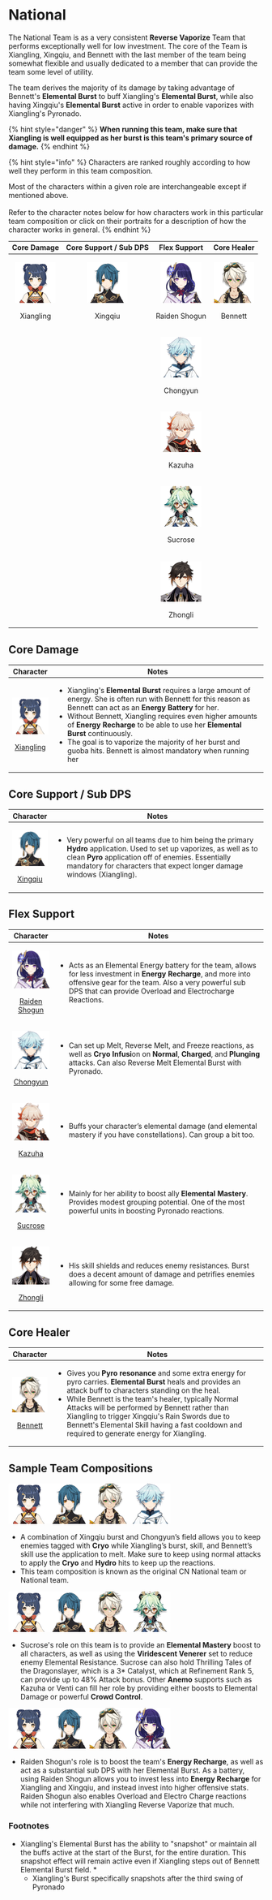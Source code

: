 # National

The National Team is as a very consistent **Reverse Vaporize** Team that performs exceptionally well for low investment. The core of the Team is Xiangling, Xingqiu, and Bennett with the last member of the team being somewhat flexible and usually dedicated to a member that can provide the team some level of utility.

The team derives the majority of its damage by taking advantage of Bennett's **Elemental Burst** to buff Xiangling's **Elemental Burst**, while also having Xingqiu's **Elemental Burst** active in order to enable vaporizes with Xiangling's Pyronado.&#x20;

{% hint style="danger" %}
**When running this team, make sure that Xiangling is well equipped as her burst is this team's primary source of damage.**
{% endhint %}

{% hint style="info" %}
Characters are ranked roughly according to how well they perform in this team composition.

Most of the characters within a given role are interchangeable except if mentioned above.\
\
Refer to the character notes below for how characters work in this particular team composition or click on their portraits for a description of how the character works in general.
{% endhint %}

|                                        Core Damage                                       |                                Core Support / Sub DPS                                |                                        Flex Support                                        |                                      Core Healer                                     |
| :--------------------------------------------------------------------------------------: | :----------------------------------------------------------------------------------: | :----------------------------------------------------------------------------------------: | :----------------------------------------------------------------------------------: |
| <p><img src="../.gitbook/assets/UI_AvatarIcon_Xiangling.png" alt=""></p><p>Xiangling</p> | <p><img src="../.gitbook/assets/UI_AvatarIcon_Xingqiu.png" alt=""></p><p>Xingqiu</p> | <p><img src="../.gitbook/assets/UI_AvatarIcon_Shougun.png" alt=""></p><p>Raiden Shogun</p> | <p><img src="../.gitbook/assets/UI_AvatarIcon_Bennett.png" alt=""></p><p>Bennett</p> |
|                                                                                          |                                                                                      |   <p><img src="../.gitbook/assets/UI_AvatarIcon_Chongyun.png" alt=""></p><p>Chongyun</p>   |                                                                                      |
|                                                                                          |                                                                                      |     <p><img src="../.gitbook/assets/UI_AvatarIcon_Kazuha.png" alt=""></p><p>Kazuha</p>     |                                                                                      |
|                                                                                          |                                                                                      |    <p><img src="../.gitbook/assets/UI_AvatarIcon_Sucrose.png" alt=""></p><p>Sucrose</p>    |                                                                                      |
|                                                                                          |                                                                                      |    <p><img src="../.gitbook/assets/UI_AvatarIcon_Zhongli.png" alt=""></p><p>Zhongli</p>    |                                                                                      |

## Core Damage

|                                                                Character                                                               | Notes                                                                                                                                                                                                                                                                                                                                                                                                                                                                                                             |
| :------------------------------------------------------------------------------------------------------------------------------------: | ----------------------------------------------------------------------------------------------------------------------------------------------------------------------------------------------------------------------------------------------------------------------------------------------------------------------------------------------------------------------------------------------------------------------------------------------------------------------------------------------------------------- |
| <p><img src="../.gitbook/assets/UI_AvatarIcon_Xiangling.png" alt=""></p><p><a href="../characters/pyro/xiangling.md">Xiangling</a></p> | <ul><li>Xiangling's <strong>Elemental Burst</strong> requires a large amount of energy. She is often run with Bennett for this reason as Bennett can act as an <strong>Energy Battery</strong> for her.</li><li>Without Bennett, Xiangling requires even higher amounts of <strong>Energy Recharge</strong> to be able to use her <strong>Elemental Burst</strong> continuously.</li><li>The goal is to vaporize the majority of her burst and guoba hits. Bennett is almost mandatory when running her</li></ul> |

## Core Support / Sub DPS

|                                                             Character                                                             | Notes                                                                                                                                                                                                                                                                                             |
| :-------------------------------------------------------------------------------------------------------------------------------: | ------------------------------------------------------------------------------------------------------------------------------------------------------------------------------------------------------------------------------------------------------------------------------------------------- |
| <p><img src="../.gitbook/assets/UI_AvatarIcon_Xingqiu.png" alt=""></p><p><a href="../characters/hydro/xingqiu.md">Xingqiu</a></p> | <ul><li>Very powerful on all teams due to him being the primary <strong>Hydro</strong> application. Used to set up vaporizes, as well as to clean <strong>Pyro</strong> application off of enemies. Essentially mandatory for characters that expect longer damage windows (Xiangling).</li></ul> |

## Flex Support

|                                                                    Character                                                                    | Notes                                                                                                                                                                                                                                                              |
| :---------------------------------------------------------------------------------------------------------------------------------------------: | ------------------------------------------------------------------------------------------------------------------------------------------------------------------------------------------------------------------------------------------------------------------ |
| <p><img src="../.gitbook/assets/UI_AvatarIcon_Shougun.png" alt=""></p><p><a href="../characters/electro/raiden-shogun.md">Raiden Shogun</a></p> | <ul><li>Acts as an Elemental Energy battery for the team, allows for less investment in <strong>Energy Recharge</strong>, and more into offensive gear for the team. Also a very powerful sub DPS that can provide Overload and Electrocharge Reactions.</li></ul> |
|       <p><img src="../.gitbook/assets/UI_AvatarIcon_Chongyun.png" alt=""></p><p><a href="../characters/cryo/chongyun.md">Chongyun</a></p>       | <ul><li>Can set up Melt, Reverse Melt, and Freeze reactions, as well as <strong>Cryo Infusi</strong>on on <strong>Normal</strong>, <strong>Charged</strong>, and <strong>Plunging</strong> attacks. Can also Reverse Melt Elemental Burst with Pyronado.</li></ul> |
|          <p><img src="../.gitbook/assets/UI_AvatarIcon_Kazuha.png" alt=""></p><p><a href="../characters/anemo/kazuha.md">Kazuha</a></p>         | <ul><li>Buffs your character’s elemental damage (and elemental mastery if you have constellations). Can group a bit too.</li></ul>                                                                                                                                 |
|        <p><img src="../.gitbook/assets/UI_AvatarIcon_Sucrose.png" alt=""></p><p><a href="../characters/anemo/sucrose.md">Sucrose</a></p>        | <ul><li>Mainly for her ability to boost ally <strong>Elemental Mastery</strong>. Provides modest grouping potential. One of the most powerful units in boosting Pyronado reactions.</li></ul>                                                                      |
|         <p><img src="../.gitbook/assets/UI_AvatarIcon_Zhongli.png" alt=""></p><p><a href="../characters/geo/zhongli.md">Zhongli</a></p>         | <ul><li>His skill shields and reduces enemy resistances. Burst does a decent amount of damage and petrifies enemies allowing for some free damage.</li></ul>                                                                                                       |

## Core Healer

|                                                             Character                                                            | Notes                                                                                                                                                                                                                                                                                                                                                                                                                                                                      |
| :------------------------------------------------------------------------------------------------------------------------------: | -------------------------------------------------------------------------------------------------------------------------------------------------------------------------------------------------------------------------------------------------------------------------------------------------------------------------------------------------------------------------------------------------------------------------------------------------------------------------- |
| <p><img src="../.gitbook/assets/UI_AvatarIcon_Bennett.png" alt=""></p><p><a href="../characters/pyro/bennett.md">Bennett</a></p> | <ul><li>Gives you <strong>Pyro resonance</strong> and some extra energy for pyro carries. <strong>Elemental Burst</strong> heals and provides an attack buff to characters standing on the heal.</li><li>While Bennett is the team's healer, typically Normal Attacks will be performed by Bennett rather than Xiangling to trigger Xingqiu's Rain Swords due to Bennett's Elemental Skill having a fast cooldown and required to generate energy for Xiangling.</li></ul> |

## Sample Team Compositions

![](../.gitbook/assets/UI\_AvatarIcon\_Xiangling.png)![](../.gitbook/assets/UI\_AvatarIcon\_Xingqiu.png)![](../.gitbook/assets/UI\_AvatarIcon\_Bennett.png)![](../.gitbook/assets/UI\_AvatarIcon\_Chongyun.png)

* A combination of Xingqiu burst and Chongyun’s field allows you to keep enemies tagged with **Cryo** while Xiangling’s burst, skill, and Bennett’s skill use the application to melt. Make sure to keep using normal attacks to apply the **Cryo** and **Hydro** hits to keep up the reactions.
* This team composition is known as the original CN National team or National team.

![](../.gitbook/assets/UI\_AvatarIcon\_Xiangling.png)![](../.gitbook/assets/UI\_AvatarIcon\_Xingqiu.png)![](../.gitbook/assets/UI\_AvatarIcon\_Bennett.png)![](../.gitbook/assets/UI\_AvatarIcon\_Sucrose.png)

* Sucrose's role on this team is to provide an **Elemental Mastery** boost to all characters, as well as using the **Viridescent Venerer** set to reduce enemy Elemental Resistance. Sucrose can also hold Thrilling Tales of the Dragonslayer, which is a 3\* Catalyst, which at Refinement Rank 5, can provide up to 48% Attack bonus. Other **Anemo** supports such as Kazuha or Venti can fill her role by providing either boosts to Elemental Damage or powerful **Crowd Control**.

![](../.gitbook/assets/UI\_AvatarIcon\_Xiangling.png)![](../.gitbook/assets/UI\_AvatarIcon\_Xingqiu.png)![](../.gitbook/assets/UI\_AvatarIcon\_Bennett.png)![](../.gitbook/assets/UI\_AvatarIcon\_Shougun.png)

* Raiden Shogun's role is to boost the team's **Energy Recharge**, as well as act as a substantial sub DPS with her Elemental Burst. As a battery, using Raiden Shogun allows you to invest less into **Energy Recharge** for Xiangling and Xingqiu, and instead invest into higher offensive stats. Raiden Shogun also enables Overload and Electro Charge reactions while not interfering with Xiangling Reverse Vaporize that much.

### Footnotes

* Xiangling's Elemental Burst has the ability to "snapshot" or maintain all the buffs active at the start of the Burst, for the entire duration. This snapshot effect will remain active even if Xiangling steps out of Bennett Elemental Burst field. \*
  * Xiangling's Burst specifically snapshots after the third swing of Pyronado

